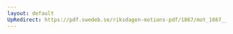 ```yaml
---
layout: default
UpRedirect: https://pdf.swedeb.se/riksdagen-motions-pdf/1867/mot_1867__fk__00075/mot_1867__fk__00075_001.pdf
---
```

